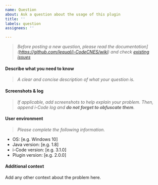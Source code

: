 ```yaml
---
name: Question
about: Ask a question about the usage of this plugin
title: ''
labels: question
assignees: ''

---
```


> _Before posting a new question, please read the documentation](https://github.com/lequal/i-CodeCNES/wiki) and check [existing issues](https://github.com/lequal/sonar-icode-cnes-plugin/issues)_

#### Describe what you need to know
> _A clear and concise description of what your question is._

#### Screenshots & log
> _If applicable, add screenshots to help explain your problem. Then, append i-Code log and **do not forget to obfuscate them**._

#### User environment 
> _Please complete the following information._
 - OS: [e.g. Windows 10]
 - Java version: [e.g. 1.8]
 - i-Code version: [e.g. 3.1.0]
 - Plugin version: [e.g. 2.0.0]

#### Additional context
Add any other context about the problem here.

